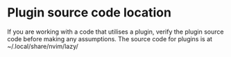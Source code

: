 # Plugin source code location

If you are working with a code that utilises a plugin, verify the plugin source code before making any assumptions.
The source code for plugins is at ~/.local/share/nvim/lazy/
